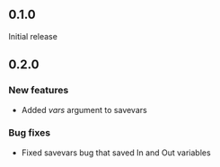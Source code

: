 ## 0.1.0
Initial release

## 0.2.0
### New features
* Added _vars_ argument to savevars
### Bug fixes
* Fixed savevars bug that saved In and Out variables
